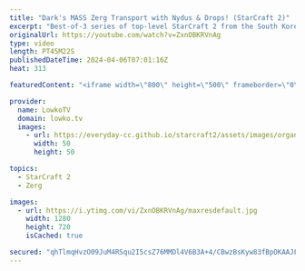```yaml
---
title: "Dark's MASS Zerg Transport with Nydus & Drops! (StarCraft 2)"
excerpt: "Best-of-3 series of top-level StarCraft 2 from the South Korean SC2 server between Dark (Zerg) and ByuN (Terran). This series is played with the new multiplayer balance patch on the new StarCraft 2 maps. Support my work: https://patreon.com/lowkotv  Lowko merch: https://lowko.shop Tech setup: https://lowko.tv/setup"
originalUrl: https://youtube.com/watch?v=ZxnOBKRVnAg
type: video
length: PT45M22S
publishedDateTime: 2024-04-06T07:01:16Z
heat: 313

featuredContent: "<iframe width=\"800\" height=\"500\" frameborder=\"0\" src=\"https://www.youtube.com/embed/ZxnOBKRVnAg\" allow=\"accelerometer; autoplay; encrypted-media; gyroscope; picture-in-picture\" allowfullscreen></iframe>"

provider:
  name: LowkoTV
  domain: lowko.tv
  images:
    - url: https://everyday-cc.github.io/starcraft2/assets/images/organizations/lowko.tv-50x50.jpg
      width: 50
      height: 50

topics:
  - StarCraft 2
  - Zerg

images:
  - url: https://i.ytimg.com/vi/ZxnOBKRVnAg/maxresdefault.jpg
    width: 1280
    height: 720
    isCached: true

secured: "qhTlmqHvzO09JuM4RSqu2I5csZ76MMDl4V6B3A+4/CBwzBsKyw83fBpOKAAJFTKW+mwIQvvQ44t1k3FOdIgCELm4uVHtK5i9G5djCzPzibRCiwFXV36G2kadsXsItlv8Hu41X5pLMNIrsS9gYrU2rNclrirVBJUztqdKVHw0wxZjmjPbeOMsB47qep7pd0Sklb+emF1SvaH5qjDO6ruPQCVtRDzOgtNoSnUxYjg7D4JErTMs3ryJrhQbtBvJCcfo5e3qeWK6qzpdPQLoVYYIn5phUI2JKyXmPtE+2Rwf7gBmBeRN7d53E3qzO1LN0R0PiAQMIfWsMcYaVySselUzWaz2ZwvpmIwM7z/NzZ5vhM6EXuFvCvb7S98F18GH4naNOqb9LYnXeU/hXJ2TU9JrhD4m9X/hHn+7JtjZozVl9QU=;iJALzjqaRUbxJ6XJQf+XMw=="
---
```


